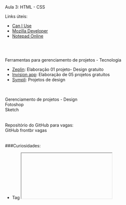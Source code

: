 Aula 3:  HTML - CSS

Links úteis:

* [Can I Use](caniuse.com) <br>
* [Mozilla Developer](https://developer.mozilla.org/pt-BR/)<br>
* [Notepad Online](https://itextpad.com)<br>
 <br>
 <br>
 
Ferramentas para gerenciamento de projetos - Tecnologia<br>
* [Zeplin](https://zeplin.io/): Elaboração 01 projeto- Design gratuito<br>
* [Invision app](Invisionapp.com): Elaboração de 05 projetos gratuitos<br>
* [Sympli](https://sympli.io/): Projetos de design<br>
<br>
<br>
Gerenciamento de projetos - Design<br>
Fotoshop<br>
Sketch<br>
<br>
<br>
Repositório do GitHub para vagas: <br>
GitHub frontbr vagas<br>
<br>
<br>
###Curiosidades:

- Tag <iframe>: para incorporar outros sites dentro do seu. ex: youtube, maps.<br>
- Tag &lt;input type=”date”&gt; para calendários<br>
- Tag &lt;button&gt; é só dentro de formulário, se não estiver, usa-se link href.<br>
- Tags dentro de img, Alt e title tem a mesma função.<br>
- Tag &lt;adress&gt;: para colocar endereço com o link de acesso - MDN<br>
- Tag &lt;main&gt;: mais apropriada para conteudo<br>
